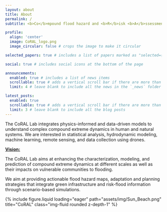 ```yaml
---
layout: about
title: About
permalink: /
subtitle: <b>Co</b>mpound flood hazard and <b>R</b>isk <b>A</b>ssessment in <b>L</b>ow-lying areas (<b>CoRAL</b>).

profile:
  align: 'center'
  image: CoRAL_logo.png
  image_circular: false # crops the image to make it circular

selected_papers: true # includes a list of papers marked as "selected={true}"

social: true # includes social icons at the bottom of the page

announcements:
  enabled: true # includes a list of news items
  scrollable: true # adds a vertical scroll bar if there are more than 3 news items
  limit: 4 # leave blank to include all the news in the `_news` folder

latest_posts:
  enabled: true
  scrollable: true # adds a vertical scroll bar if there are more than 3 new posts items
  limit: 3 # leave blank to include all the blog posts
---
```


The CoRAL Lab integrates physics-informed and data-driven models to understand complex compound extreme dynamics in human and natural systems. We are interested in statistical analysis, hydrodynamic modeling, machine learning, remote sensing, and data collection using drones.

<b><u>Vision:</u></b>

The CoRAL Lab aims at enhancing the characterization, modeling, and prediction of compound extreme dynamics at different scales as well as their impacts on vulnerable communities to flooding.

We aim at providing actionable flood hazard maps, adaptation and planning strategies that integrate green infrastructure and risk-flood information through scenario-based simulations.

<div class="row">
    <div style="height: 463px; width: 517px;">
      <div class="col-sm mt-2 mt-md-0">
        {% include figure.liquid loading="eager" path="assets/img/Sun_Beach.png"
        title="CoRAL" class="img-fluid rounded z-depth-1" %}
      </div>
    </div>
</div>